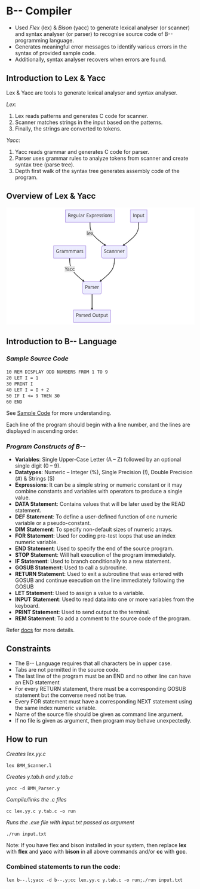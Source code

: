 # **B-- Compiler**

- Used *Flex* (lex) & *Bison* (yacc) to generate lexical analyser (or scanner) and syntax analyser (or parser) to recognise source code of B-- programming language.
- Generates meaningful error messages to identify various errors in the syntax of provided sample code.
- Additionally, syntax analyser recovers when errors are found.


## Introduction to Lex & Yacc

Lex & Yacc are tools to generate lexical analyser and syntax analyser.


*Lex*:
1. Lex reads patterns and generates C code for scanner.
2. Scanner matches strings in the input based on the patterns.
3. Finally, the strings are converted to tokens.


*Yacc*:
1. Yacc reads grammar and generates C code for parser.
2. Parser uses grammar rules to analyze tokens from scanner and create syntax tree (parse tree).
3. Depth first walk of the syntax tree generates assembly code of the program.


## Overview of Lex & Yacc


![State Diagram](./lex-yacc-diagram-mermaid.png)


## Introduction to B-- Language

### *Sample Source Code*

```
10 REM DISPLAY ODD NUMBERS FROM 1 TO 9
20 LET I = 1
30 PRINT I
40 LET I = I + 2
50 IF I <= 9 THEN 30
60 END
```

See [Sample Code](/correct_sample.txt) for more understanding.

Each line of the program should begin with a line number, and the lines are displayed in ascending order.

### *Program Constructs of B--*

- **Variables**: Single Upper-Case Letter (A – Z) followed by an optional single digit (0 – 9).
- **Datatypes**: Numeric – Integer (%), Single Precision (!), Double Precision (#) & Strings ($)
- **Expressions**: It can be a simple string or numeric constant or it may combine constants and variables
with operators to produce a single value.
- **DATA Statement**: Contains values that will be later used by the READ statement.
- **DEF Statement**: To define a user-defined function of one numeric variable or a pseudo-constant.
- **DIM Statement**: To specify non-default sizes of numeric arrays.
- **FOR Statement**: Used for coding pre-test loops that use an index numeric variable.
- **END Statement**: Used to specify the end of the source program.
- **STOP Statement**: Will halt execution of the program immediately.
- **IF Statement**: Used to branch conditionally to a new statement.
- **GOSUB Statement**: Used to call a subroutine.
- **RETURN Statement**: Used to exit a subroutine that was entered with GOSUB and continue execution on the
line immediately following the GOSUB
- **LET Statement**: Used to assign a value to a variable.
- **INPUT Statement**: Used to read data into one or more variables from the keyboard.
- **PRINT Statement**: Used to send output to the terminal.
- **REM Statement**: To add a comment to the source code of the program.
    

Refer [docs](./docs.pdf) for more details.


## Constraints

-  The B-- Language requires that all characters be in upper case.
- Tabs are not permitted in the source code.
- The last line of the program must be an END and no other line can have an END statement
- For every RETURN statement, there must be a corresponding GOSUB statement but the converse need not be true.
- Every FOR statement must have a corresponding NEXT statement using the same index numeric variable.
- Name of the source file should be given as command line argument.
- If no file is given as argument, then program may behave unexpectedly.


## How to run

*Creates lex.yy.c*
> 
    lex BMM_Scanner.l

*Creates y.tab.h and y.tab.c*
>
    yacc -d BMM_Parser.y

*Compile/links the .c files*
>
    cc lex.yy.c y.tab.c -o run
*Runs the .exe file with input.txt passed as argument*
>
    ./run input.txt

Note: If you have flex and bison installed in your system, then replace **lex** with **flex** and **yacc** with **bison** in all above commands and/or **cc** with **gcc**.
### Combined statements to run the code:
>
    lex b--.l;yacc -d b--.y;cc lex.yy.c y.tab.c -o run;./run input.txt
